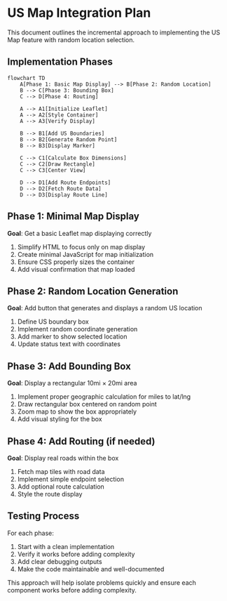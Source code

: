 # US Map Integration Plan

This document outlines the incremental approach to implementing the US Map feature with random location selection.

## Implementation Phases

```mermaid
flowchart TD
    A[Phase 1: Basic Map Display] --> B[Phase 2: Random Location]
    B --> C[Phase 3: Bounding Box]
    C --> D[Phase 4: Routing]
    
    A --> A1[Initialize Leaflet]
    A --> A2[Style Container]
    A --> A3[Verify Display]
    
    B --> B1[Add US Boundaries]
    B --> B2[Generate Random Point]
    B --> B3[Display Marker]
    
    C --> C1[Calculate Box Dimensions]
    C --> C2[Draw Rectangle]
    C --> C3[Center View]
    
    D --> D1[Add Route Endpoints]
    D --> D2[Fetch Route Data]
    D --> D3[Display Route Line]
```

## Phase 1: Minimal Map Display

**Goal**: Get a basic Leaflet map displaying correctly

1. Simplify HTML to focus only on map display
2. Create minimal JavaScript for map initialization
3. Ensure CSS properly sizes the container
4. Add visual confirmation that map loaded

## Phase 2: Random Location Generation

**Goal**: Add button that generates and displays a random US location

1. Define US boundary box
2. Implement random coordinate generation
3. Add marker to show selected location
4. Update status text with coordinates

## Phase 3: Add Bounding Box

**Goal**: Display a rectangular 10mi × 20mi area

1. Implement proper geographic calculation for miles to lat/lng
2. Draw rectangular box centered on random point
3. Zoom map to show the box appropriately
4. Add visual styling for the box

## Phase 4: Add Routing (if needed)

**Goal**: Display real roads within the box

1. Fetch map tiles with road data
2. Implement simple endpoint selection
3. Add optional route calculation
4. Style the route display

## Testing Process

For each phase:
1. Start with a clean implementation
2. Verify it works before adding complexity
3. Add clear debugging outputs
4. Make the code maintainable and well-documented

This approach will help isolate problems quickly and ensure each component works before adding complexity.